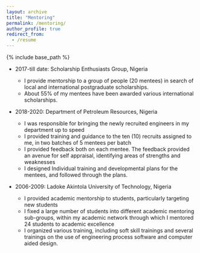 ```yaml
---
layout: archive
title: "Mentoring"
permalink: /mentoring/
author_profile: true
redirect_from:
  - /resume
---
```


{% include base_path %}



* 2017-till date: Scholarship Enthusiasts Group, Nigeria
  * I provide mentorship to a group of people (20 mentees) in search of local and international postgraduate scholarships. 
  * About 55% of my mentees have been awarded various international scholarships.

* 2018-2020: Department of Petroleum Resources, Nigeria
  * I was responsible for bringing the newly recruited engineers in my department up to speed
  * I provided training and guidance to the ten (10) recruits assigned to me, in two batches of 5 mentees per batch
  * I  provided feedback both on each mentee. The feedback provided an avenue for self appraisal, identifying areas of strengths and weaknesses
  *	I designed Individual training and developmental plans for the mentees, and followed through the plans.
  
* 2006-2009: Ladoke Akintola University of Technology, Nigeria
  * I provided academic mentorship to students, particularly targeting new students
  * I fixed a large number of students into different academic mentoring sub-groups, within my academic network through which I mentored 24 students to academic excellence
  *	I organized various training, including soft skill trainings and several trainings on the use of engineering process software and computer aided design.
